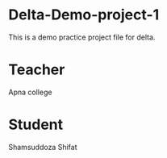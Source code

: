 # Delta-Demo-project-1
This is a demo practice project file for delta.

# Teacher
Apna college

# Student
Shamsuddoza Shifat
 